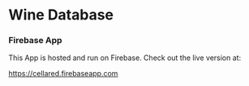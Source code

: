 Wine Database
=============


### Firebase App

This App is hosted and run on Firebase. Check out the live version at:

https://cellared.firebaseapp.com
